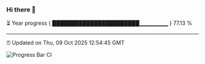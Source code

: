 ### Hi there 👋

⏳ Year progress { ███████████████████████▁▁▁▁▁▁▁ } 77.13 %

---

⏰ Updated on Thu, 09 Oct 2025 12:54:45 GMT

![Progress Bar CI](https://github.com/DhruviPatel157/GitHub-Actions-Demo/workflows/Progress%20Bar%20CI/badge.svg)
